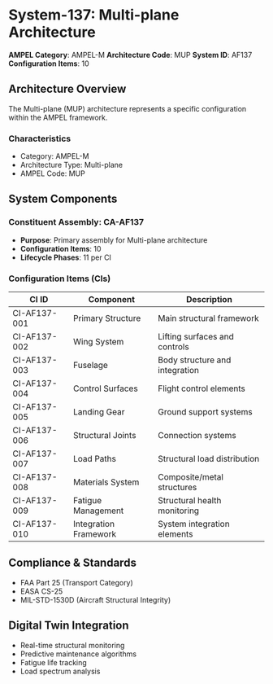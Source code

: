 # System-137: Multi-plane Architecture

**AMPEL Category**: AMPEL-M
**Architecture Code**: MUP
**System ID**: AF137
**Configuration Items**: 10

## Architecture Overview

The Multi-plane (MUP) architecture represents a specific configuration within the AMPEL framework.

### Characteristics
- Category: AMPEL-M
- Architecture Type: Multi-plane
- AMPEL Code: MUP

## System Components

### Constituent Assembly: CA-AF137
- **Purpose**: Primary assembly for Multi-plane architecture
- **Configuration Items**: 10
- **Lifecycle Phases**: 11 per CI

### Configuration Items (CIs)

| CI ID | Component | Description |
|-------|-----------|-------------|
| CI-AF137-001 | Primary Structure | Main structural framework |
| CI-AF137-002 | Wing System | Lifting surfaces and controls |
| CI-AF137-003 | Fuselage | Body structure and integration |
| CI-AF137-004 | Control Surfaces | Flight control elements |
| CI-AF137-005 | Landing Gear | Ground support systems |
| CI-AF137-006 | Structural Joints | Connection systems |
| CI-AF137-007 | Load Paths | Structural load distribution |
| CI-AF137-008 | Materials System | Composite/metal structures |
| CI-AF137-009 | Fatigue Management | Structural health monitoring |
| CI-AF137-010 | Integration Framework | System integration elements |

## Compliance & Standards
- FAA Part 25 (Transport Category)
- EASA CS-25
- MIL-STD-1530D (Aircraft Structural Integrity)

## Digital Twin Integration
- Real-time structural monitoring
- Predictive maintenance algorithms
- Fatigue life tracking
- Load spectrum analysis
